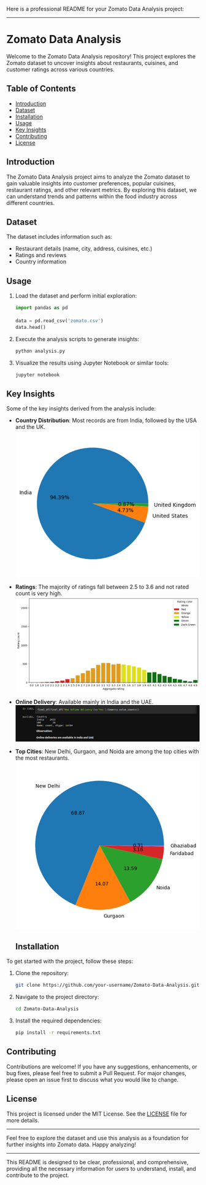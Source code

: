 Here is a professional README for your Zomato Data Analysis project:

---

# Zomato Data Analysis

Welcome to the Zomato Data Analysis repository! This project explores the Zomato dataset to uncover insights about restaurants, cuisines, and customer ratings across various countries.

## Table of Contents
- [Introduction](#introduction)
- [Dataset](#dataset)
- [Installation](#installation)
- [Usage](#usage)
- [Key Insights](#key-insights)
- [Contributing](#contributing)
- [License](#license)

## Introduction

The Zomato Data Analysis project aims to analyze the Zomato dataset to gain valuable insights into customer preferences, popular cuisines, restaurant ratings, and other relevant metrics. By exploring this dataset, we can understand trends and patterns within the food industry across different countries.

## Dataset

The dataset includes information such as:

- Restaurant details (name, city, address, cuisines, etc.)
- Ratings and reviews
- Country information

## Usage

1. Load the dataset and perform initial exploration:
   ```python
   import pandas as pd

   data = pd.read_csv('zomato.csv')
   data.head()
   ```
2. Execute the analysis scripts to generate insights:
   ```sh
   python analysis.py
   ```
3. Visualize the results using Jupyter Notebook or similar tools:
   ```sh
   jupyter notebook
   ```

## Key Insights

Some of the key insights derived from the analysis include:

- **Country Distribution**: Most records are from India, followed by the USA and the UK.
  ![observation 1](images.ZOMATO/image1.png)
- **Ratings**: The majority of ratings fall between 2.5 to 3.6 and not rated count is very high.
  ![observation 2](images.ZOMATO/image2.png)
- **Online Delivery**: Available mainly in India and the UAE.
  ![observation 3](images.ZOMATO/image3.png)
- **Top Cities**: New Delhi, Gurgaon, and Noida are among the top cities with the most restaurants.
  ![observation 4](images.ZOMATO/image4.png)

  ## Installation

To get started with the project, follow these steps:

1. Clone the repository:
   ```sh
   git clone https://github.com/your-username/Zomato-Data-Analysis.git
   ```
2. Navigate to the project directory:
   ```sh
   cd Zomato-Data-Analysis
   ```
3. Install the required dependencies:
   ```sh
   pip install -r requirements.txt
   ```


## Contributing

Contributions are welcome! If you have any suggestions, enhancements, or bug fixes, please feel free to submit a Pull Request. For major changes, please open an issue first to discuss what you would like to change.

## License

This project is licensed under the MIT License. See the [LICENSE](LICENSE) file for more details.

---

Feel free to explore the dataset and use this analysis as a foundation for further insights into Zomato data. Happy analyzing!

---

This README is designed to be clear, professional, and comprehensive, providing all the necessary information for users to understand, install, and contribute to the project.
